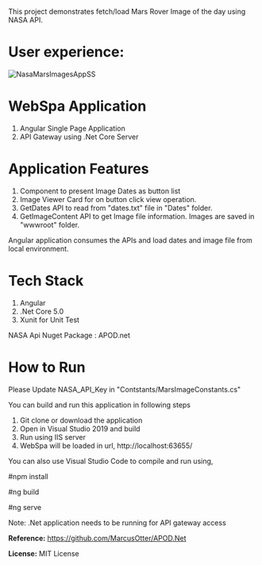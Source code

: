 This project demonstrates fetch/load Mars Rover Image of the day using NASA API. 

User experience:
================
![NasaMarsImagesAppSS](https://user-images.githubusercontent.com/60831585/134740696-ff006a40-4545-4f6a-9727-7e9e5ca968da.PNG)

WebSpa Application
==================
1. Angular Single Page Application
2. API Gateway using .Net Core Server

Application Features
====================
1. Component to present Image Dates as button list
2. Image Viewer Card for on button click view operation.  
3. GetDates API to read from "dates.txt" file in "Dates" folder.
4. GetImageContent API to get Image file information. Images are saved in "wwwroot" folder.

Angular application consumes the APIs and load dates and image file from local environment.


Tech Stack
===========
1. Angular
2. .Net Core 5.0
3. Xunit for Unit Test

NASA Api Nuget Package : 
APOD.net 

How to Run
===========
Please Update NASA_API_Key in "Contstants/MarsImageConstants.cs" 

You can build and run this application in following steps

1. Git clone or download the application
2. Open in Visual Studio 2019 and build
3. Run using IIS server
4. WebSpa will be loaded in url, http://localhost:63655/

You can also use Visual Studio Code to compile and run using,

#npm install

#ng build

#ng serve

Note: .Net application needs to be running for API gateway access

**Reference:**
https://github.com/MarcusOtter/APOD.Net

**License:**
MIT License

